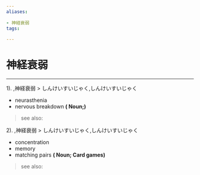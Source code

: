 ```yaml
---
aliases:
    
- 神経衰弱
tags:
    
---
```


# 神経衰弱
---
1).
,神経衰弱 > しんけいすいじゃく,しんけいすいじゃく

- neurasthenia
- nervous breakdown
**( Noun;)**
> see also: 
            
2).
,神経衰弱 > しんけいすいじゃく,しんけいすいじゃく

- concentration
- memory
- matching pairs
**( Noun; Card games)**
> see also: 
            
